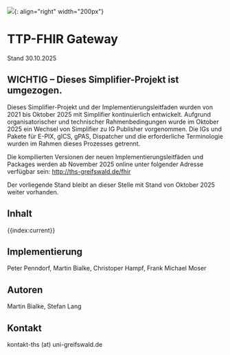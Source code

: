 ![](https://www.ths-greifswald.de/wp-content/uploads/2019/01/Design-Logo-THS-deutsch-271-padding.png){: align="right" width="200px"}

# TTP-FHIR Gateway

Stand 30.10.2025

## WICHTIG – Dieses Simplifier-Projekt ist umgezogen.

Dieses Simplifier-Projekt und der Implementierungsleitfaden wurden von 2021 bis Oktober 2025 mit Simplifier kontinuierlich entwickelt. Aufgrund organisatorischer und technischer Rahmenbedingungen wurde im Oktober 2025 ein Wechsel von Simplifier zu IG Publisher vorgenommen. Die IGs und Pakete für E-PIX, gICS, gPAS, Dispatcher und die erforderliche Terminologie wurden im Rahmen dieses Prozesses getrennt.

Die kompilierten Versionen der neuen Implementierungsleitfäden und Packages werden ab November 2025 online unter folgender Adresse verfügbar sein: http://ths-greifswald.de/fhir

Der vorliegende Stand bleibt an dieser Stelle mit Stand von Oktober 2025 weiter vorhanden.

## Inhalt
{{index:current}}

## Implementierung

Peter Penndorf, Martin Bialke, Christoper Hampf, Frank Michael Moser

## Autoren

Martin Bialke, Stefan Lang

## Kontakt

kontakt-ths (at) uni-greifswald.de
